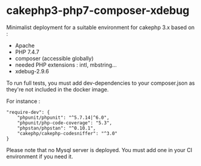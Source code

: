 # cakephp3-php7-composer-xdebug
Minimalist deployment for a suitable environment for cakephp 3.x based on :
- Apache
- PHP 7.4.7
- composer (accessible globally)
- needed PHP extensions : intl, mbstring...
- xdebug-2.9.6

To run full tests, you must add dev-dependencies to your composer.json as they're not included in the docker image.

For instance :
```
"require-dev": {
    "phpunit/phpunit": "^5.7.14|^6.0",
    "phpunit/php-code-coverage": "5.3",
    "phpstan/phpstan": "^0.10.1",
    "cakephp/cakephp-codesniffer": "^3.0"
}
```
Please note that no Mysql server is deployed. You must add one in your CI environment if you need it.
